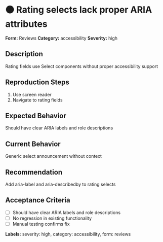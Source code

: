 # 🟠 Rating selects lack proper ARIA attributes

**Form:** Reviews
**Category:** accessibility
**Severity:** high

## Description
Rating fields use Select components without proper accessibility support

## Reproduction Steps
1. Use screen reader
2. Navigate to rating fields

## Expected Behavior
Should have clear ARIA labels and role descriptions

## Current Behavior
Generic select announcement without context

## Recommendation
Add aria-label and aria-describedby to rating selects

## Acceptance Criteria
- [ ] Should have clear ARIA labels and role descriptions
- [ ] No regression in existing functionality
- [ ] Manual testing confirms fix

**Labels:** severity: high, category: accessibility, form: reviews